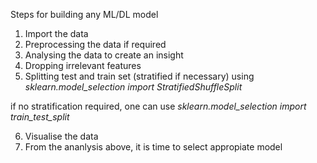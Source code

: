 Steps for building any ML/DL model
 1. Import the data
 2. Preprocessing the data if required
 3. Analysing the data to create an insight
 4. Dropping irrelevant features 
 5. Splitting test and train set (stratified if necessary) using *sklearn.model_selection import StratifiedShuffleSplit*
 
 if no stratification required, one can use *sklearn.model_selection import train_test_split*
 
 6. Visualise the data
 7. From the ananlysis above, it is time to select appropiate model
